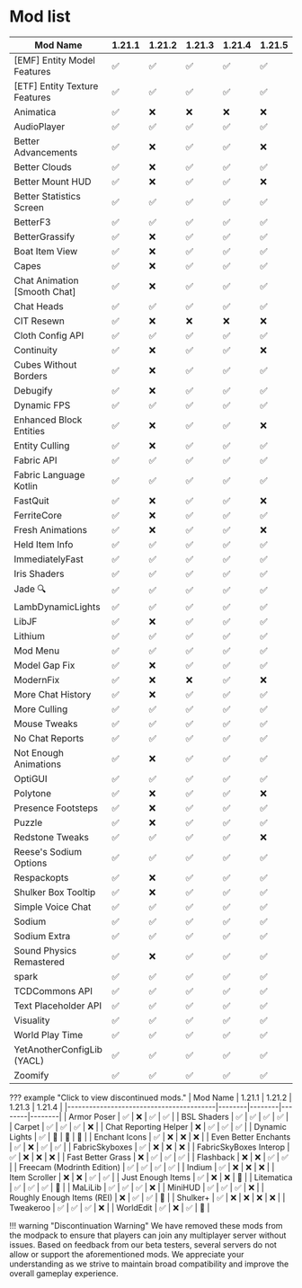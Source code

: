 # Mod list

| Mod Name                                | 1.21.1 | 1.21.2 | 1.21.3 | 1.21.4 | 1.21.5 |
|-----------------------------------------|--------|--------|--------|--------|--------|
| [EMF] Entity Model Features            | ✅     | ✅     | ✅     | ✅     | ✅     |
| [ETF] Entity Texture Features          | ✅     | ✅     | ✅     | ✅     | ✅     |
| Animatica                               | ✅     | ❌     | ❌     | ❌     | ❌     |
| AudioPlayer                             | ✅     | ✅     | ✅     | ✅     | ✅     |
| Better Advancements                     | ✅     | ❌     | ✅     | ✅     | ❌     |
| Better Clouds                        | ✅     | ❌     | ✅     | ✅     | ✅     |
| Better Mount HUD                        | ✅     | ❌     | ✅     | ✅     | ❌     |
| Better Statistics Screen               | ✅     | ✅     | ✅     | ✅     | ✅     |
| BetterF3                                | ✅     | ✅     | ✅     | ✅     | ✅     |
| BetterGrassify                          | ✅     | ❌     | ✅     | ✅     | ✅     |
| Boat Item View                              | ✅     | ❌     | ✅     | ✅     | ✅     |
| Capes                                  | ✅     | ❌     | ✅     | ✅     | ✅     |
| Chat Animation [Smooth Chat]           | ✅     | ❌     | ✅     | ✅     | ✅     |
| Chat Heads                              | ✅     | ✅     | ✅     | ✅     | ✅     |
| CIT Resewn                              | ✅     | ❌     | ❌     | ❌     | ❌     |
| Cloth Config API                        | ✅     | ✅     | ✅     | ✅     | ✅     |
| Continuity                              | ✅     | ❌     | ✅     | ✅     | ❌     |
| Cubes Without Borders                  | ✅     | ❌     | ✅     | ✅     | ✅     |
| Debugify                                | ✅     | ❌     | ✅     | ✅     | ✅     |
| Dynamic FPS                             | ✅     | ✅     | ✅     | ✅     | ✅     |
| Enhanced Block Entities                | ✅     | ❌     | ✅     | ✅     | ❌     |
| Entity Culling                          | ✅     | ❌     | ✅     | ✅     | ✅     |
| Fabric API                              | ✅     | ✅     | ✅     | ✅     | ✅     |
| Fabric Language Kotlin                 | ✅     | ✅     | ✅     | ✅     | ✅     |
| FastQuit                                | ✅     | ❌     | ✅     | ✅     | ❌     |
| FerriteCore                             | ✅     | ❌     | ✅     | ✅     | ✅     |
| Fresh Animations                        | ✅     | ❌     | ✅     | ✅     | ❌     |
| Held Item Info                          | ✅     | ✅     | ✅     | ✅     | ✅     |
| ImmediatelyFast                        | ✅     | ✅     | ✅     | ✅     | ✅     |
| Iris Shaders                            | ✅     | ✅     | ✅     | ✅     | ✅     |
| Jade 🔍                                | ✅     | ✅     | ✅     | ✅     | ✅     |
| LambDynamicLights                      | ✅     | ✅     | ✅     | ✅     | ✅     |
| LibJF                                   | ✅     | ❌     | ✅     | ✅     | ✅     |
| Lithium                                 | ✅     | ✅     | ✅     | ✅     | ✅     |
| Mod Menu                                | ✅     | ✅     | ✅     | ✅     | ✅     |
| Model Gap Fix                           | ✅     | ❌     | ✅     | ✅     | ✅     |
| ModernFix                               | ✅     | ❌     | ❌     | ✅     | ❌     |
| More Chat History                       | ✅     | ❌     | ✅     | ✅     | ✅     |
| More Culling                            | ✅     | ✅     | ✅     | ✅     | ✅     |
| Mouse Tweaks                                 | ✅     | ✅     | ✅     | ✅     | ✅     |
| No Chat Reports                        | ✅     | ✅     | ✅     | ✅     | ✅     |
| Not Enough Animations                  | ✅     | ❌     | ✅     | ✅     | ✅     |
| OptiGUI                                 | ✅     | ✅     | ✅     | ✅     | ✅     |
| Polytone                                | ✅     | ❌     | ✅     | ✅     | ❌     |
| Presence Footsteps                     | ✅     | ❌     | ✅     | ✅     | ✅     |
| Puzzle                                  | ✅     | ❌     | ✅     | ✅     | ✅     |
| Redstone Tweaks                        | ✅     | ✅     | ✅     | ✅     | ❌     |
| Reese's Sodium Options                 | ✅     | ✅     | ✅     | ✅     | ✅     |
| Respackopts                            | ✅     | ❌     | ✅     | ✅     | ✅     |
| Shulker Box Tooltip                    | ✅     | ❌     | ✅     | ✅     | ✅     |
| Simple Voice Chat                      | ✅     | ✅     | ✅     | ✅     | ✅     |
| Sodium                                 | ✅     | ✅     | ✅     | ✅     | ✅     |
| Sodium Extra                           | ✅     | ✅     | ✅     | ✅     | ✅     |
| Sound Physics Remastered                           | ✅     | ❌     | ✅     | ✅     | ✅     |
| spark                                  | ✅     | ✅     | ✅     | ✅     | ✅     |
| TCDCommons API                         | ✅     | ✅     | ✅     | ✅     | ✅     |
| Text Placeholder API                   | ✅     | ✅     | ✅     | ✅     | ✅     |
| Visuality                              | ✅     | ✅     | ✅     | ✅     | ✅     |
| World Play Time                        | ✅     | ✅     | ✅     | ✅     | ✅     |
| YetAnotherConfigLib (YACL)             | ✅     | ✅     | ✅     | ✅     | ✅     |
| Zoomify                                | ✅     | ✅     | ✅     | ✅     | ✅     |

??? example "Click to view discontinued mods."
    | Mod Name                                | 1.21.1 | 1.21.2 | 1.21.3 | 1.21.4 |
    |-----------------------------------------|--------|--------|--------|--------|
    | Armor Poser                             | ✅     | ❌     | ✅     | ✅     |
    | BSL Shaders                             | ✅     | ✅     | ✅     | ✅     |
    | Carpet                                  | ✅     | ✅     | ✅     | ❌     |
    | Chat Reporting Helper                  | ❌     | ✅     | ✅     | ✅     |
    | Dynamic Lights                          | ✅     | 🛑     | 🛑     | 🛑     |
    | Enchant Icons                           | ✅     | ❌     | ❌     | ❌     |
    | Even Better Enchants                   | ✅     | ❌     | ✅     | ✅     |
    | FabricSkyboxes                         | ✅     | ❌     | ❌     | ❌     |
    | FabricSkyBoxes Interop                 | ✅     | ❌     | ❌     | ❌     |
    | Fast Better Grass                      | ❌     | ✅     | ✅     | ✅     |
    | Flashback                               | ❌     | ❌     | ✅     | ✅     |
    | Freecam (Modrinth Edition)             | ✅     | ✅     | ✅     | ✅     |
    | Indium                                  | ✅     | ❌     | ❌     | ❌     |
    | Item Scroller                            | ❌     | ❌     | ✅     | ✅     |
    | Just Enough Items                      | ✅     | ❌     | ❌     | 🛑     |
    | Litematica                              | ✅     | ✅     | ✅     | 🛑     |
    | MaLiLib                                 | ✅     | ✅     | ✅     | ❌     |
    | MiniHUD                                 | ✅     | ✅     | ✅     | ❌     |
    | Roughly Enough Items (REI)             | ❌     | ✅     | ✅     | 🛑     |
    | Shulker+                               | ✅     | ❌     | ❌     | ❌     | ❌     |
    | Tweakeroo                              | ✅     | ✅     | ✅     | ❌     |
    | WorldEdit                              | ✅     | ❌     | ✅     | 🛑     |

!!! warning "Discontinuation Warning"
    We have removed these mods from the modpack to ensure that players can join any multiplayer server without issues. Based on feedback from our beta testers, several servers do not allow or support the aforementioned mods. We appreciate your understanding as we strive to maintain broad compatibility and improve the overall gameplay experience.
